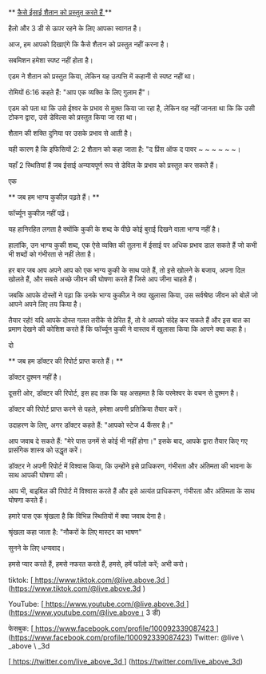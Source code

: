 ** <u> कैसे ईसाई शैतान को प्रस्तुत करते हैं </u> **

हैलो और 3 डी से ऊपर रहने के लिए आपका स्वागत है।

आज, हम आपको दिखाएंगे कि कैसे शैतान को प्रस्तुत नहीं करना है।

सबमिशन हमेशा स्पष्ट नहीं होता है।

एडम ने शैतान को प्रस्तुत किया, लेकिन यह
उत्पत्ति में कहानी से स्पष्ट नहीं था।

रोमियों 6:16 कहते हैं: "आप एक व्यक्ति के लिए गुलाम हैं"।

एडम को पता था कि उसे ईश्वर के प्रभाव से मुक्त किया जा रहा है, लेकिन वह नहीं जानता था कि
कि उसी टोकन द्वारा, उसे डेविल्स को प्रस्तुत किया जा रहा था।

शैतान की शक्ति दुनिया पर उसके प्रभाव से आती है।

यही कारण है कि इफिसियों 2: 2 शैतान को कहा जाता है: "द प्रिंस ऑफ द पावर
~ ~ ~ ~ ~ ~।

यहाँ 2 स्थितियां हैं जब ईसाई अन्यायपूर्ण रूप से
डेविल के प्रभाव को प्रस्तुत कर सकते हैं।

एक

** जब हम भाग्य कुकीज़ पढ़ते हैं। **

फॉर्च्यून कुकीज़ नहीं पढ़ें।

यह हानिरहित लगता है क्योंकि कुकी के शब्द
के पीछे कोई बुराई दिखने वाला भाग्य नहीं है।

हालांकि, उन भाग्य कुकी शब्द, एक ऐसे व्यक्ति की तुलना में
ईसाई पर अधिक प्रभाव डाल सकते हैं जो कभी भी शब्दों को गंभीरता से नहीं लेता है।

हर बार जब आप अपने आप को एक भाग्य कुकी के साथ पाते हैं, तो इसे खोलने के बजाय,
अपना दिल खोलते हैं, और सबसे अच्छे जीवन की घोषणा करते हैं जिसे आप जीना चाहते हैं।

जबकि आपके दोस्तों ने पढ़ा कि उनके भाग्य कुकीज़ ने क्या खुलासा किया,
उस सर्वश्रेष्ठ जीवन को बोलें जो आपने अपने लिए तय किया है।

तैयार रहो! यदि आपके दोस्त गलत तरीके से प्रेरित हैं, तो वे आपको संदेह कर सकते हैं और
इस बात का प्रमाण देखने की कोशिश करते हैं कि फॉर्च्यून कुकी ने वास्तव में खुलासा किया कि आपने क्या कहा है।

दो

** जब हम डॉक्टर की रिपोर्ट प्राप्त करते हैं। **

डॉक्टर दुश्मन नहीं है।

दूसरी ओर, डॉक्टर की रिपोर्ट, इस हद तक कि यह असहमत है कि
परमेश्वर के वचन से दुश्मन है।

डॉक्टर की रिपोर्ट प्राप्त करने से पहले, हमेशा अपनी प्रतिक्रिया तैयार करें।

उदाहरण के लिए, अगर डॉक्टर कहते हैं: "आपको स्टेज 4 कैंसर है।"

आप जवाब दे सकते हैं: "मेरे पास उनमें से कोई भी नहीं होगा।" इसके बाद, आपके द्वारा तैयार किए गए
प्रासंगिक शास्त्र को उद्धृत करें।

डॉक्टर ने अपनी रिपोर्ट में विश्वास किया, कि उन्होंने इसे
प्राधिकरण, गंभीरता और अंतिमता की भावना के साथ आपकी घोषणा की।

आप भी, बाइबिल की रिपोर्ट में विश्वास करते हैं और इसे अत्यंत
प्राधिकरण, गंभीरता और अंतिमता के साथ घोषणा करते हैं।

हमारे पास एक श्रृंखला है कि विभिन्न स्थितियों में क्या जवाब देना है।

श्रृंखला कहा जाता है: "नौकरों के लिए मास्टर का भाषण"

सुनने के लिए धन्यवाद।

हमसे प्यार करते हैं, हमसे नफरत करते हैं, हमसे, हमें फॉलो करें; अभी करो।

tiktok:
[<u> https://www.tiktok.com/@live.above.3d </u>] (https://www.tiktok.com/@live.above.3d )

YouTube:
[<u> https://www.youtube.com/@live.above.3d </u>] (https://www.youtube.com/@live.above। 3 डी)

फेसबुक:
[<u> https://www.facebook.com/profile/100092339087423 </u>] (https://www.facebook.com/profile/100092339087423) Twitter: @live \ _above \ _3d

[<u> https://twitter.com/live_above_3d </u>] (https://twitter.com/live_above_3d)